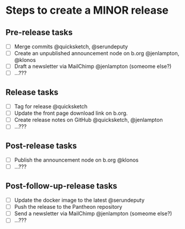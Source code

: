 Steps to create a MINOR release
=================================


## Pre-release tasks

- [ ] Merge commits @quicksketch, @serundeputy
- [ ] Create an unpublished announcement node on b.org @jenlampton, @klonos
- [ ] Draft a newsletter via MailChimp @jenlampton (someome else?)
- [ ] ...???

## Release tasks

- [ ] Tag for release @quicksketch
- [ ] Update the front page download link on b.org.
- [ ] Create release notes on GitHub @quicksketch, @jenlampton
- [ ] ...???

## Post-release tasks

- [ ] Publish the announcement node on b.org @klonos
- [ ] ...???

## Post-follow-up-release tasks

- [ ] Update the docker image to the latest @serundeputy
- [ ] Push the release to the Pantheon repository
- [ ] Send a newsletter via MailChimp @jenlampton (someome else?)
- [ ] ...???
